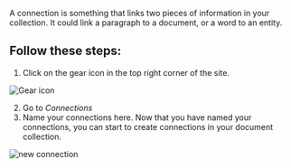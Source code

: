 A connection is something that links two pieces of information in your collection. It could link a paragraph to a document, or a word to an entity. 

## Follow these steps:

1. Click on the gear icon in the top right corner of the site.

![Gear icon](http://www.uwazi.io/wp-content/uploads/2017/04/gear-icon.png)

2. Go to _Connections_
3. Name your connections here. Now that you have named your connections, you can start to create connections in your document collection.

![new connection](http://www.uwazi.io/wp-content/uploads/2017/04/connections.png)
